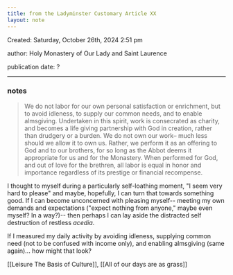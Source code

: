 ```yaml
---
title: from the Ladyminster Customary Article XX
layout: note
---
```


Created: Saturday, October 26th, 2024 2:51 pm

author: Holy Monastery of Our Lady and Saint Laurence

publication date: ?

---
### notes

>We do not labor for our own personal satisfaction or enrichment, but to avoid idleness, to supply our common needs, and to enable almsgiving. Undertaken in this spirit, work is consecrated as charity, and becomes a life giving partnership with God in creation, rather than drudgery or a burden. We do not own our work– much less should we allow it to own us. Rather, we perform it as an offering to God and to our brothers, for so long as the Abbot deems it appropriate for us and for the Monastery. When performed for God, and out of love for the brethren, all labor is equal in honor and importance regardless of its prestige or financial recompense.

I thought to myself during a particularly self-loathing moment, "I seem very hard to please" and maybe, hopefully, I can turn that towards something good. If I can become unconcerned with pleasing myself-- meeting my own demands and expectations ("expect nothing from anyone," maybe even myself? In a way?)-- then perhaps I can lay aside the distracted self destruction of restless _acedia_. 

If I measured my daily activity by avoiding idleness, supplying common need (not to be confused with income only), and enabling almsgiving (same again)... how might that look?

[[Leisure The Basis of Culture]], [[All of our days are as grass]] 